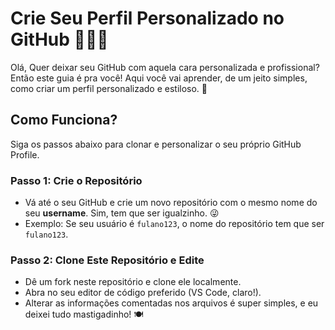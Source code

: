 # Crie Seu Perfil Personalizado no GitHub 🙋‍♂️✨

Olá, Quer deixar seu GitHub com aquela cara personalizada e profissional? Então este guia é pra você! Aqui você vai aprender, de um jeito simples, como criar um perfil personalizado e estiloso. 🚀

## Como Funciona?

Siga os passos abaixo para clonar e personalizar o seu próprio GitHub Profile.

### Passo 1: Crie o Repositório
- Vá até o seu GitHub e crie um novo repositório com o mesmo nome do seu **username**. Sim, tem que ser igualzinho. 😜
- Exemplo: Se seu usuário é `fulano123`, o nome do repositório tem que ser `fulano123`.

### Passo 2: Clone Este Repositório e Edite
- Dê um fork neste repositório e clone ele localmente.
- Abra no seu editor de código preferido (VS Code, claro!).
- Alterar as informações comentadas nos arquivos é super simples, e eu deixei tudo mastigadinho! 🍽️

